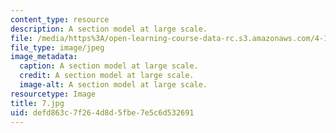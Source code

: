 ```yaml
---
content_type: resource
description: A section model at large scale.
file: /media/https%3A/open-learning-course-data-rc.s3.amazonaws.com/4-104-architecture-studio-intentions-spring-2005/defd863c7f264d8d5fbe7e5c6d532691_7.jpg
file_type: image/jpeg
image_metadata:
  caption: A section model at large scale.
  credit: A section model at large scale.
  image-alt: A section model at large scale.
resourcetype: Image
title: 7.jpg
uid: defd863c-7f26-4d8d-5fbe-7e5c6d532691
---
```


